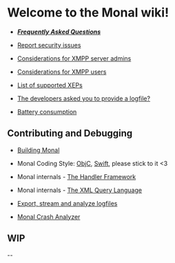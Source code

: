 # **Welcome to the Monal wiki!**

- _**[Frequently Asked Questions](FAQ---Frequently-Asked-Questions)**_

- [Report security issues](https://github.com/monal-im/Monal/blob/develop/SECURITY.md)

- [Considerations for XMPP server admins](Considerations-for-XMPP-server-admins)

- [Considerations for XMPP users](Considerations-for-XMPP-users)

- [List of supported XEPs](https://monal-im.org/install/#implemented-xeps)

- [The developers asked you to provide a logfile?](Introduction-to-Monal-Logging)

- [Battery consumption](https://github.com/monal-im/Monal/wiki/Battery-consumption)

## Contributing and Debugging

- [Building Monal](Building-Monal)

- Monal Coding Style: [ObjC](Code-style-(objc)),  [Swift](Code-style-(swift)), please stick to it <3

- Monal internals - [The Handler Framework](Handler-Framework)

- Monal internals - [The XML Query Language](XML-Query-Language)

- [Export, stream and analyze logfiles](Introduction-to-Monal-Logging)

- [Monal Crash Analyzer](Crash-Analyzer)

## WIP

--
